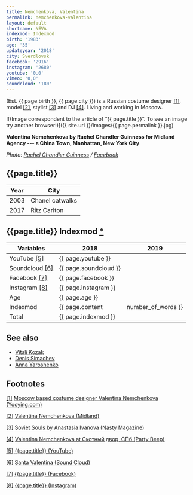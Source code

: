 ```yaml
---
title: Nemchenkova, Valentina
permalink: nemchenkova-valentina
layout: default
shortname: NEVA
indexmod: Indexmod
birth: '1983'
age: '35'
updateyear: '2018'
city: Sverdlovsk
facebook: '2916'
instagram: '2680'
youtube: '0,0'
vimeo: '0,0'
soundcloud: '180'
---
```


(Est. {{ page.birth }}, {{ page.city }}) is a Russian costume designer <span id="a1">[\[1\]](#f1)</span>, model <span id="a2">[\[2\]](#f2)</span>, stylist <span id="a3">[\[3\]](#f3)</span> and DJ <span id="a4">[\[4\]](#f4)</span>. Living and working in Moscow.

![(Image correspondent to the article of “{{ page.title }}”. To see an image try another browser!)]({{ site.url }}/images/{{ page.permalink }}.jpg)

**Valentina Nemchenkova by Rachel Chandler Guinness for Midland Agency --- в China Town, Manhattan, New York City**

*Photo: [Rachel Chandler Guinness](guinness-rachel-chandler) / [Facebook](https://www.facebook.com/photo.php?fbid=10211530962375381&set=a.1644315753467.84893.1404071175&type=3&theater)*

## {{page.title}}  

|Year|City|
|-|-|
|2003|Chanel catwalks|
|2017|Ritz Carlton|

## {{page.title}} Indexmod [*](indexmod)

|Variables|2018|2019|
|-|-|-|
|YouTube <span id="a5">[\[5\]](#f5)</span>|{{ page.youtube }}||
|Soundcloud <span id="a6">[\[6\]](#f6)</span>|{{ page.soundcloud }}||
|Facebook <span id="a7">[\[7\]](#f7)</span>|{{ page.facebook }}||
|Instagram <span id="a8">[\[8\]](#f8)</span>|{{ page.instagram }}||
|Age|{{ page.age }}||
|Indexmod|{{ page.content | number_of_words }}||
|Total|{{ page.indexmod }}||

## See also

+ [Vitali Kozak](kozak-vitali)
+ [Denis Simachev](simachev-denis)
+ [Anna Yaroshenko](yaroshenko-anna)

## Footnotes

[[1]](#a1) <span id="f1"></span> [Moscow based costume designer Valentina Nemchenkova (Yooying.com)](https://www.yooying.com/valentina.nemchenkova)

[[2]](#a2) <span id="f2"></span> [Valentina Nemchenkova (Midland)](http://midland.agency/)

[[3]](#a3) <span id="f3"></span> [Soviet Souls by Anastasia Ivanova (Nasty Magazine)](http://www.nastymagazine.com/fashion/soviet-souls-by-anastasia-ivanova/)

[[4]](#a4) <span id="f4"></span> [Valentina Nemchenkova at Скотный двор, СПб (Party Beep)](https://www.facebook.com/valentina.nemchenkova)

[[5]](#a5) <span id="f5"></span> [{{page.title}} (YouTube)](https://www.youtube.com/channel/UC6M17lpY_HsrWdlHsZlYOpw)

[[6]](#a6) <span id="f6"></span> [Santa Valentina (Sound Cloud)](https://soundcloud.com/santavalentina)

[[7]](#a7) <span id="f7"></span> [{{page.title}} (Facebook)](https://www.facebook.com/valentina.nemchenkova)

[[8]](#a8) <span id="f8"></span> [{{page.title}} (Instagram)](https://www.instagram.com/valentina.nemchenkova/?hl=en)
